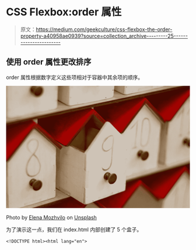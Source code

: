 # CSS Flexbox:order 属性

> 原文：<https://medium.com/geekculture/css-flexbox-the-order-property-a40958ae0939?source=collection_archive---------25----------------------->

## 使用 order 属性更改排序

order 属性根据数字定义这些项相对于容器中其余项的顺序。

![](img/90167bc202d7613457a11ab49a209246.png)

Photo by [Elena Mozhvilo](https://unsplash.com/@miracleday?utm_source=medium&utm_medium=referral) on [Unsplash](https://unsplash.com?utm_source=medium&utm_medium=referral)

为了演示这一点，我们在 index.html 内部创建了 5 个盒子。

```
<!DOCTYPE html><html lang="en">
```